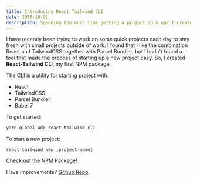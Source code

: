 ```yaml
---
title: Introducing React Tailwind CLI
date: 2018-10-01
description: Spending too much time getting a project spun up? I created a CLI tool to bootstrap a new React project with TailwindCSS and Parcel Bundler.
---
```

I have recently been trying to work on some quick projects each day to stay fresh with small projects outside of work. I found that I like the combination React and TailwindCSS together with Parcel Bundler, but I hadn't found a tool that made the process of starting up a new project easy. So, I created <strong>React-Tailwind CLI</strong>, my first NPM package.

The CLI is a utility for starting project with:
- React
- TailwindCSS
- Parcel Bundler
- Babel 7

To get started:
```sh
yarn global add react-tailwind-cli
```
To start a new project:
```
react-tailwind new [project-name]
```

Check out the [NPM Package](https://www.npmjs.com/package/react-tailwind-cli)!

Have improvements? [Github Repo](https://github.com/burrelle/react-tailwind-cli).

